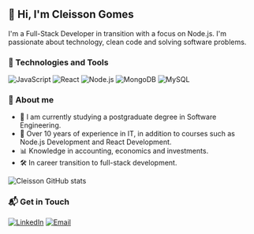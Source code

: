 ## 👋 Hi, I'm Cleisson Gomes

I'm a Full-Stack Developer in transition with a focus on Node.js. I'm passionate about technology, clean code and solving software problems.


### 🧰 Technologies and Tools

![JavaScript](https://img.shields.io/badge/-JavaScript-333333?style=flat&logo=javascript)
![React](https://img.shields.io/badge/-React-333333?style=flat&logo=react)
![Node.js](https://img.shields.io/badge/-Node.js-333333?style=flat&logo=node.js)
![MongoDB](https://img.shields.io/badge/-MongoDB-333333?style=flat&logo=mongodb)
![MySQL](https://img.shields.io/badge/-MySQL-333333?style=flat&logo=mysql)


### 🧠 About me

- 🔭 I am currently studying a postgraduate degree in Software Engineering.
- 💼 Over 10 years of experience in IT, in addition to courses such as Node.js Development and React Development.
- 📊 Knowledge in accounting, economics and investments.
- 🛠️ In career transition to full-stack development.


![Cleisson GitHub stats](https://github-readme-stats.vercel.app/api?username=cleissongomes&show_icons=true&theme=dark)<br/>


### 📬 Get in Touch

[![LinkedIn](https://img.shields.io/badge/-LinkedIn-blue?style=flat&logo=linkedin)](https://www.linkedin.com/in/cleissongomes/)
[![Email](https://img.shields.io/badge/-Email-c14438?style=flat&logo=gmail&logoColor=white)](mailto:cleissongomes777@gmail.com)










